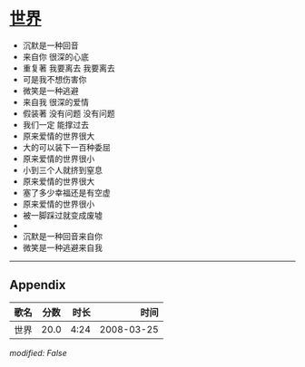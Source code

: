 # [世界](https://music.163.com/song?id=65138)

* 沉默是一种回音
* 来自你 很深的心底
* 重复著 我要离去 我要离去
* 可是我不想伤害你
* 微笑是一种逃避
* 来自我 很深的爱情
* 假装著 没有问题 没有问题
* 我们一定 能撑过去
* 原来爱情的世界很大
* 大的可以装下一百种委屈
* 原来爱情的世界很小
* 小到三个人就挤到窒息
* 原来爱情的世界很大
* 塞了多少幸福还是有空虚
* 原来爱情的世界很小
* 被一脚踩过就变成废墟
* 
* 沉默是一种回音来自你
* 微笑是一种逃避来自我


---

## Appendix

|歌名|分数|时长|时间|
|:---|:---:|---:|---:|
|世界|20.0|4:24|2008-03-25

*modified: False*